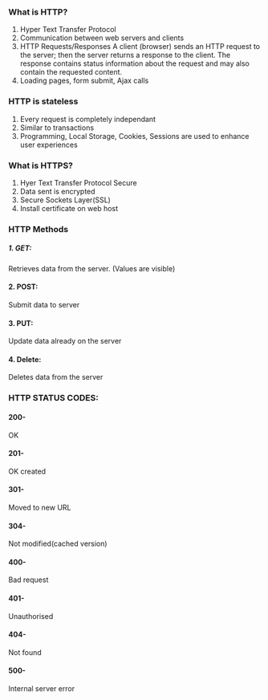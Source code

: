 ### What is HTTP?

1. Hyper Text Transfer Protocol
2. Communication between web servers and clients
3. HTTP Requests/Responses
 A client (browser) sends an HTTP request to the server; then the server returns a response to the client. The response contains status information about the request and may also contain the requested content.
4. Loading pages, form submit, Ajax calls


### HTTP is stateless

1. Every request is completely independant
2. Similar to transactions
3. Programming, Local Storage, Cookies, Sessions are used to enhance user experiences

### What is HTTPS?

1. Hyer Text Transfer Protocol Secure
2. Data sent is encrypted
3. Secure Sockets Layer(SSL)
4. Install certificate on web host

### HTTP Methods
##### 1. GET:
Retrieves data from the server. (Values are visible)
#### 2. POST:
Submit data to server
#### 3. PUT:
Update data already on the server
#### 4. Delete:
Deletes data from the server

### HTTP STATUS CODES:
#### 200- 
OK
#### 201-
 OK created
#### 301- 
Moved to new URL
#### 304- 
Not modified(cached version)
#### 400- 
Bad request
#### 401- 
Unauthorised
#### 404- 
Not found
#### 500- 
Internal server error

